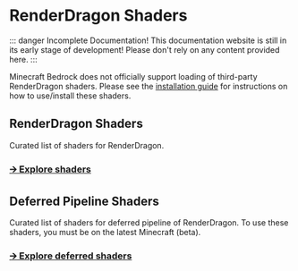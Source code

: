 
# RenderDragon Shaders

::: danger Incomplete Documentation!
This documentation website is still in its early stage of development! Please don't rely on any content provided here.
:::

Minecraft Bedrock does not officially support loading of third-party RenderDragon shaders.
Please see the [installation guide](installation/) for instructions on how to use/install these shaders.

## RenderDragon Shaders

Curated list of shaders for RenderDragon.
### [🡪 Explore shaders](list/rd)

## Deferred Pipeline Shaders

Curated list of shaders for deferred pipeline of RenderDragon. To use these shaders, you must be on the latest Minecraft (beta).
### [🡪 Explore deferred shaders](list/deferred)
